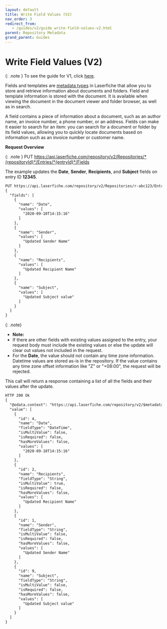```yaml
---
layout: default
title: Write Field Values (V2)
nav_order: 3
redirect_from:
   - /guides/v2/guide_write-field-values-v2.html
parent: Repository Metadata
grand_parent: Guides
---
```

<!--Copyright (c) Laserfiche.
See LICENSE and LICENSE-CODE in the project root for license information.-->

# Write Field Values (V2)

{: .note }
To see the guide for V1, click [here](../guide_write-field-values/).

Fields and templates are [metadata types](https://doc.laserfiche.com/laserfiche.documentation/en-us/Default.htm#Fields_and_Templates.htm) in Laserfiche that allow you to store and retrieve information about documents and folders. Field and template information is stored with the document. It is available when viewing the document in the document viewer and folder browser, as well as in search.

A field contains a piece of information about a document, such as an author name, an invoice number, a phone number, or an address. Fields can make it easier to search for an item: you can search for a document or folder by its field values, allowing you to quickly locate documents based on information such as an invoice number or customer name.

**Request Overview**

{: .note }
PUT https://api.laserfiche.com/repository/v2/Repositories/*{repositoryId}*/Entries/*{entryId}*/Fields

The example updates the **Date**, **Sender**, **Recipients**, and **Subject** fields on entry ID **12345**.

```xml
PUT https://api.laserfiche.com/repository/v2/Repositories/r-abc123/Entries/12345/Fields
{
  "fields": [
    {
      "name": "Date",
      "values": [
        "2020-09-10T14:15:16"
      ]
    },
    {
      "name": "Sender",
      "values": [
        "Updated Sender Name"
      ]
    },
    {
      "name": "Recipients",
      "values": [
        "Updated Recipient Name"
      ]
    },
    {
      "name": "Subject",
      "values": [
        "Updated Subject value"
      ]
    }
  ]
}
```

{: .note}
  - **Note:**
  - If there are other fields with existing values assigned to the entry, your request body must include the existing values or else the update will clear out values not included in the request.
  - For the **Date**, the value should not contain any time zone information. Datetime values are stored as-is in the repository. If the value contains any time zone offset information like "Z" or "+08:00", the request will be rejected.

This call will return a response containing a list of all the fields and their values after the update.
```xml
HTTP 200 Ok
{
  "@odata.context": "https://api.laserfiche.com/repository/v2/$metadata#Collection(Laserfiche.Repository.Field)",
  "value": [
    {
      "id": 4,
      "name": "Date",
      "fieldType": "DateTime",
      "isMultiValue": false,
      "isRequired": false,
      "hasMoreValues": false,
      "values": [
        "2020-09-10T14:15:16"
      ]
    },
    {
      "id": 2,
      "name": "Recipients",
      "fieldType": "String",
      "isMultiValue": true,
      "isRequired": false,
      "hasMoreValues": false,
      "values": [
        "Updated Recipient Name"
      ]
    },
    {
      "id": 1,
      "name": "Sender",
      "fieldType": "String",
      "isMultiValue": false,
      "isRequired": false,
      "hasMoreValues": false,
      "values": [
        "Updated Sender Name"
      ]
    },
    {
      "id": 9,
      "name": "Subject",
      "fieldType": "String",
      "isMultiValue": false,
      "isRequired": false,
      "hasMoreValues": false,
      "values": [
        "Updated Subject value"
      ]
    }
  ]
}
```
